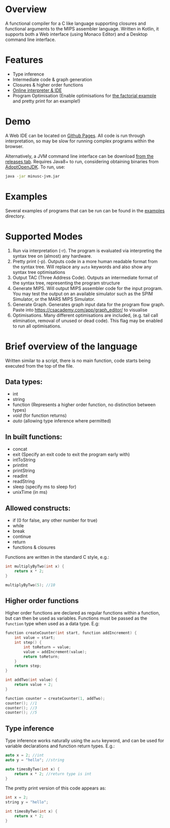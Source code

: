 # Overview
A functional compiler for a C like language supporting closures and functional arguments to the MIPS assembler language. Written in Kotlin, it supports both a Web interface (using Monaco Editor) and a Desktop command line interface.

# Features
 - Type inference
 - Intermediate code & graph generation
 - Closures & higher order functions
 - [Online interpreter & IDE](https://tobicham.github.io/Compiler/)
 - Program Optimisation (Enable optimisations for [the factorial example](examples/Factorial.c) and pretty print for an example!)

# Demo
A Web IDE can be located on [Github Pages](https://tobicham.github.io/Compiler/). 
All code is run through interpretation, so may be slow for running complex programs within the browser. 

Alternatively, a JVM command line interface can be download [from the releases tab](https://github.com/TobiCham/Compiler/releases). 
Requires Java8+ to run, considering obtaining binaries from [AdoptOpenJDK](https://adoptopenjdk.net/). To run, use:
```bash
java -jar minusc-jvm.jar
```
# Examples
Several examples of programs that can be run can be found in the [examples](examples/) directory.

# Supported Modes
1. Run via interpretation (-r).
The program is evaluated via interpreting the syntax tree on (almost) any hardware.
2. Pretty print (-p).
Outputs code in a more human readable format from the syntax tree. Will replace any `auto` keywords and also show any syntax tree optimisations
3. Output TAC (Three Address Code).
Outputs an intermediate format of the syntax tree, representing the program structure
4. Generate MIPS.
Will output MIPS assembler code for the input program. You may test the output on an available simulator such as the SPIM Simulator, or the MARS MIPS Simulator. 
5. Generate Graph.
Generates graph input data for the program flow graph. Paste into https://csacademy.com/app/graph_editor/ to visualise
6. Optimisations.
Many different optimisations are included, (e.g. tail call elimination, removal of unused or dead code). This flag may be enabled to run all optimisations.

# Brief overview of the language
Written similar to a script, there is no main function, code starts being executed from the top of the file. 

## Data types:
 - int
 - string
 - function (Represents a higher order function, no distinction between types)
 - *void* (for function returns)
 - *auto* (allowing type inference where permitted)

## In built functions:
 - concat
 - exit (Specify an exit code to exit the program early with)
 - intToString
 - printInt
 - printString
 - readInt
 - readString
 - sleep (specify ms to sleep for)
 - unixTime (in ms)

## Allowed constructs:
 - if (0 for false, any other number for true)
 - while
 - break
 - continue
 - return
 - functions & closures

Functions are written in the standard C style, e.g.:
```c
int multiplyByTwo(int x) {
    return x * 2;
}

multiplyByTwo(5); //10

```

## Higher order functions
Higher order functions are declared as regular functions within a function, but can then be used as variables. Functions must be passed as the `function` type when used as a data type. E.g:
```c
function createCounter(int start, function addIncrement) {
    int value = start;
    int step() {
        int toReturn = value;
        value = addIncrement(value);
        return toReturn;
    }
    return step;
}

int addTwo(int value) {
    return value + 2;
}

function counter = createCounter(1, addTwo);
counter(); //1
counter(); //3
counter(); //5

```

## Type inference
Type inference works naturally using the `auto` keyword, and can be used for variable declarations and function return types. E.g.:
```c
auto x = 2; //int
auto y = "hello"; //string

auto timesByTwo(int x) {
    return x * 2; //return type is int
}
```
The pretty print version of this code appears as:
```c
int x = 2;
string y = "hello";

int timesByTwo(int x) {
    return x * 2;
}
```
